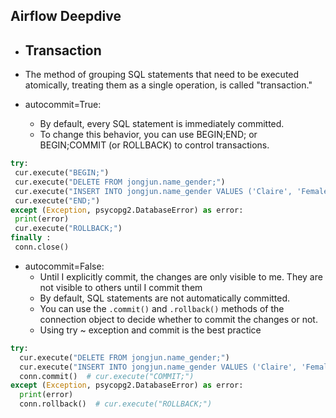## Airflow Deepdive

* ## Transaction
* The method of grouping SQL statements that need to be executed atomically, treating them as a single operation, is called "transaction."

* autocommit=True:
  * By default, every SQL statement is immediately committed.
  * To change this behavior, you can use BEGIN;END; or BEGIN;COMMIT (or ROLLBACK) to control transactions.
 ```Python
try:
  cur.execute("BEGIN;")
  cur.execute("DELETE FROM jongjun.name_gender;") 
  cur.execute("INSERT INTO jongjun.name_gender VALUES ('Claire', 'Female');")
  cur.execute("END;")
except (Exception, psycopg2.DatabaseError) as error:
  print(error)
  cur.execute("ROLLBACK;")
finally :
  conn.close()
```   

* autocommit=False:
  * Until I explicitly commit, the changes are only visible to me. They are not visible to others until I commit them
  * By default, SQL statements are not automatically committed.
  * You can use the `.commit()` and `.rollback()` methods of the connection object to decide whether to commit the changes or not.
  * Using try ~ exception and commit is the best practice
```Python
try:
  cur.execute("DELETE FROM jongjun.name_gender;") 
  cur.execute("INSERT INTO jongjun.name_gender VALUES ('Claire', 'Female');")
  conn.commit()  # cur.execute("COMMIT;")
except (Exception, psycopg2.DatabaseError) as error:
  print(error)
  conn.rollback()  # cur.execute("ROLLBACK;")
```


